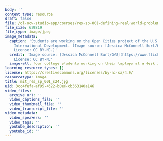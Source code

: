 ```yaml
---
body: ''
content_type: resource
draft: false
file: /ol-ocw-studio-app/courses/res-sp-001-defining-real-world-problems-with-the-d-i-s-method-describe-inquire-state-spring-2024/mit_res_sp_001_s24.jpg
file_size: 629819
file_type: image/jpeg
image_metadata:
  caption: 'Students are working on the Open Cities project of the U.S. Agency for
    International Development. (Image source: [Jessica McConnell Burt/GWU](https://www.flickr.com/photos/usaid_images/11712673254/in/photostream/).
    License: CC BY-NC.)'
  credit: 'Image source: [Jessica McConnell Burt/GWU](https://www.flickr.com/photos/usaid_images/11712673254/in/photostream/).
    License: CC BY-NC'
  image-alt: four college students working on their laptops at a desk in the library
learning_resource_types: []
license: https://creativecommons.org/licenses/by-nc-sa/4.0/
resourcetype: Image
title: mit_res_sp_001_s24.jpg
uid: 3cc4fefa-af95-4322-b0ed-cb363140a146
video_files:
  archive_url: ''
  video_captions_file: ''
  video_thumbnail_file: ''
  video_transcript_file: ''
video_metadata:
  video_speakers: ''
  video_tags: ''
  youtube_description: ''
  youtube_id: ''
---
```

